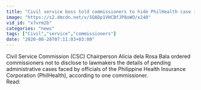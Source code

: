 ```yaml
---
title: "Civil service boss told commissioners to hide PhilHealth case info, says exec"
image: "https://s2.dmcdn.net/v/SQADp1VHCBfJP8oWO/x240"
vid_id: "x7vrm2b"
categories: "news"
tags: ["Civil","service","commissioners"]
date: "2020-08-28T07:11:03+03:00"
---
```

Civil Service Commission (CSC) Chairperson Alicia dela Rosa Bala ordered commissioners not to disclose to lawmakers the details of pending administrative cases faced by officials of the Philippine Health Insurance Corporation (PhilHealth), according to one commissioner.  <br>Read: 
